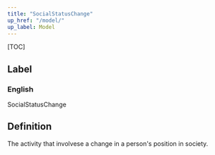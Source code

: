 ```yaml
---
title: "SocialStatusChange"
up_href: "/model/"
up_label: Model
---
```


[TOC]

## Label

### English
SocialStatusChange


## Definition
The activity that involvese a change in a person's position in society. 


    
